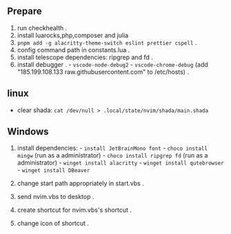 ## Prepare
  1. run checkhealth .
  2. install luarocks,php,composer and julia 
  3. `pnpm add -g alacritty-theme-switch eslint prettier cspell` .
  4. config command path in constants.lua .
  5. install telescope dependencies: ripgrep and fd .
  6. install debugger .
    - `vscode-node-debug2`
    - `vscode-chrome-debug` (add "185.199.108.133 raw.githubusercontent.com" to /etc/hosts) .

## linux
  - clear shada: `cat /dev/null > .local/state/nvim/shada/main.shada`

## Windows
  1. install dependencies:
    - `install JetBrainMono font`
    - `choco install mingw` (run as a administrator)
    - `choco install ripgrep fd` (run as a administrator)
    - `winget install alacritty`
    - `winget install qutebrowser`
    - `winget install DBeaver`

  2. change start path appropriately in start.vbs .
  3. send nvim.vbs to desktop .
  4. create shortcut for nvim.vbs's shortcut .
  5. change icon of shortcut .
